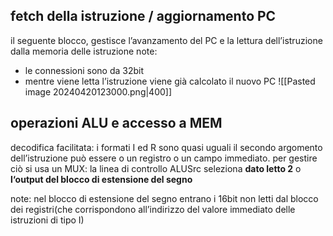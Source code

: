 ## fetch della istruzione / aggiornamento PC
il seguente blocco, gestisce l’avanzamento del PC e la lettura dell’istruzione dalla memoria delle istruzione
note:
- le connessioni sono da 32bit
- mentre viene letta l’istruzione viene già calcolato il nuovo PC
![[Pasted image 20240420123000.png|400]]
## operazioni ALU e accesso a MEM
decodifica facilitata: i formati I ed R sono quasi uguali
il secondo argomento dell’istruzione può essere o un registro o un campo immediato. per gestire ciò si usa un MUX: la linea di controllo ALUSrc seleziona  **dato letto 2** o **l‘output del blocco di estensione del segno**

note: 
nel blocco di estensione del segno entrano i 16bit non letti dal blocco dei registri(che corrispondono all’indirizzo del valore immediato delle istruzioni di tipo I)
